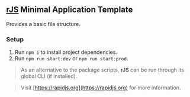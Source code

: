 ## [rJS](https://rapidjs.org) Minimal Application Template

Provides a basic file structure.

### Setup

1. Run `npm i` to install project dependencies.
2. Run `npm run start:dev` or `npm run start:prod`.

> As an alternative to the package scripts, **rJS** can be run through its global CLI (if installed).

> Visit [https://rapidjs.org](https://rapidjs.org) for more information.